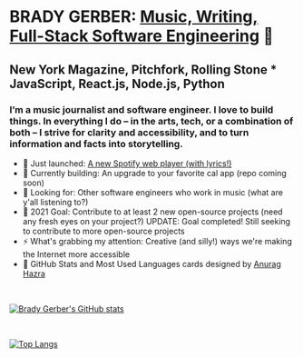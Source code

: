 
# BRADY GERBER: [Music, Writing, Full-Stack Software Engineering](https://bradygerber.com/) 👋

## New York Magazine, Pitchfork, Rolling Stone * JavaScript, React.js, Node.js, Python

### I’m a music journalist and software engineer. I love to build things. In everything I do – in the arts, tech, or a combination of both – I strive for clarity and accessibility, and to turn information and facts into storytelling.

- 🔭 Just launched: [A new Spotify web player (with lyrics!)](https://github.com/bg-write/spotify-clone)
- 🌱 Currently building: An upgrade to your favorite cal app (repo coming soon)
- 👯 Looking for: Other software engineers who work in music (what are y'all listening to?)
- 🥅 2021 Goal: Contribute to at least 2 new open-source projects (need any fresh eyes on your project?) UPDATE: Goal completed! Still seeking to contribute to more open-source projects
- ⚡ What's grabbing my attention: Creative (and silly!) ways we're making the Internet more accessible
- 💬 GitHub Stats and Most Used Languages cards designed by [Anurag Hazra](https://github.com/anuraghazra/github-readme-stats)

<br/>

[![Brady Gerber's GitHub stats](https://github-readme-stats.vercel.app/api?username=bg-write&show_icons=true&theme=dark)](https://github.com/anuraghazra/github-readme-stats)

<br/>

[![Top Langs](https://github-readme-stats.vercel.app/api/top-langs/?username=bg-write&layout=compact&theme=dark)](https://github.com/anuraghazra/github-readme-stats)
